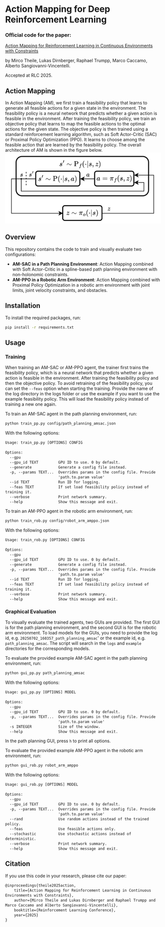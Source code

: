 # Action Mapping for Deep Reinforcement Learning

### Official code for the paper:
[Action Mapping for Reinforcement Learning in Continuous Environments with Constraints](https://openreview.net/forum?id=3oSauSj0Wk)

by Mirco Theile, Lukas Dirnberger, Raphael Trumpp, Marco Caccamo, Alberto Sangiovanni-Vincentelli.

Accepted at RLC 2025.

## Action Mapping
In Action Mapping (AM), we first train a feasibility policy that learns to generate all feasible actions for a given state in the environment. The feasibility policy is a neural network that predicts whether a given action is feasible in the environment. 
After training the feasibility policy, we train an objective policy that learns to map the feasible actions to the optimal actions for the given state. 
The objective policy is then trained using a standard reinforcement learning algorithm, such as Soft Actor-Critic (SAC) or Proximal Policy Optimization (PPO). It learns to choose among the feasible action that are learned by the feasibility policy.
The overall architecture of AM is shown in the figure below.
![Action Mapping Architecture](am_arch.png)

## Overview
This repository contains the code to train and visually evaluate two configurations:
- **AM-SAC in a Path Planning Environment**: Action Mapping combined with Soft Actor-Critic in a spline-based path planning environment with non-holonomic constraints.
- **AM-PPO in a Robotic Arm Environment**: Action Mapping combined with Proximal Policy Optimization in a robotic arm environment with joint limits, joint velocity constraints, and obstacles.

## Installation
To install the required packages, run:
```bash
pip install -r requirements.txt
```
## Usage
### Training
When training an AM-SAC or AM-PPO agent, the trainer first trains the feasibility policy, which is a neural network that predicts whether a given action is feasible in the environment. After training the feasibility policy and then the objective policy. 
To avoid retraining of the feasibility policy, you can set the `--feas` option when starting the training. Provide the name of the log directory in the logs folder or use the example if you want to use the example feasibility policy. 
This will load the feasibility policy instead of training a new one again.

To train an AM-SAC agent in the path planning environment, run:
```bash
python train_pp.py config/path_planning_amsac.json
```
With the following options:
```
Usage: train_pp.py [OPTIONS] CONFIG

Options:
  --gpu
  --gpu_id TEXT         GPU ID to use. 0 by default.
  --generate            Generate a config file instead.
  -p, --params TEXT...  Overrides params in the config file. Provide
                        'path.to.param value'
  --id TEXT             Run ID for logging.
  --feas TEXT           If set load feasibility policy instead of training it.
  --verbose             Print network summary.
  --help                Show this message and exit.
```

To train an AM-PPO agent in the robotic arm environment, run:
```bash
python train_rob.py config/robot_arm_amppo.json
```
With the following options:
```
Usage: train_rob.py [OPTIONS] CONFIG

Options:
  --gpu
  --gpu_id TEXT         GPU ID to use. 0 by default.
  --generate            Generate a config file instead.
  -p, --params TEXT...  Overrides params in the config file. Provide
                        'path.to.param value'
  --id TEXT             Run ID for logging.
  --feas TEXT           If set load feasibility policy instead of training it.
  --verbose             Print network summary.
  --help                Show this message and exit.
```

### Graphical Evaluation

To visually evaluate the trained agents, two GUIs are provided. The first GUI is for the path planning environment, and the second GUI is for the robotic arm environment.
To load models for the GUIs, you need to provide the log id, e.g. `20250702_160357_path_planning_amsac`'
or the example id, e.g. `path_planning_amsac`. The script will search in the `logs` and `example` directories for the corresponding models.


To evaluate the provided example AM-SAC agent in the path planning environment, run:
```bash
python gui_pp.py path_planning_amsac
```
With the following options:
```
Usage: gui_pp.py [OPTIONS] MODEL

Options:
  --gpu
  --gpu_id TEXT         GPU ID to use. 0 by default.
  -p, --params TEXT...  Overrides params in the config file. Provide
                        'path.to.param value'
  -s INTEGER            Size of the window.
  --help                Show this message and exit.
```
In the path planning GUI, press `h` to print all options.

To evaluate the provided example AM-PPO agent in the robotic arm environment, run:
```bash
python gui_rob.py robot_arm_amppo
```
With the following options:
```
Usage: gui_rob.py [OPTIONS] MODEL

Options:
  --gpu
  --gpu_id TEXT         GPU ID to use. 0 by default.
  -p, --params TEXT...  Overrides params in the config file. Provide
                        'path.to.param value'
  --rand                Use random actions instead of the trained policy.
  --feas                Use feasible actions only.
  --stochastic          Use stochastic actions instead of deterministic.
  --verbose             Print network summary.
  --help                Show this message and exit.
```

## Citation
If you use this code in your research, please cite our paper:
```
@inproceedings{theile2025action,
    title={Action Mapping for Reinforcement Learning in Continuous Environments with Constraints},
    author={Mirco Theile and Lukas Dirnberger and Raphael Trumpp and Marco Caccamo and Alberto Sangiovanni-Vincentelli},
    booktitle={Reinforcement Learning Conference},
    year={2025}
}
```